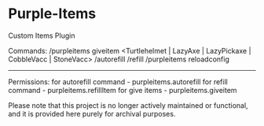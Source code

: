 # Purple-Items
Custom Items Plugin

Commands:
/purpleitems giveitem <Player> <Turtlehelmet | LazyAxe | LazyPickaxe | CobbleVacc | StoneVacc>
/autorefill
/refill
/purpleitems reloadconfig

-----------------------
Permissions:
for autorefill command - purpleitems.autorefill
for refill command - purpleitems.refillItem
for give items - purpleitems.giveitem

Please note that this project is no longer actively maintained or functional, and it is provided here purely for archival purposes.
